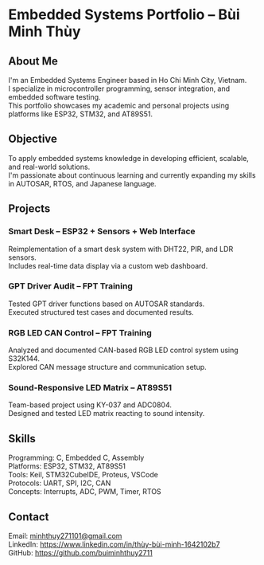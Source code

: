 # Embedded Systems Portfolio – Bùi Minh Thùy

## About Me  
I'm an Embedded Systems Engineer based in Ho Chi Minh City, Vietnam.  
I specialize in microcontroller programming, sensor integration, and embedded software testing.  
This portfolio showcases my academic and personal projects using platforms like ESP32, STM32, and AT89S51.

## Objective  
To apply embedded systems knowledge in developing efficient, scalable, and real-world solutions.  
I'm passionate about continuous learning and currently expanding my skills in AUTOSAR, RTOS, and Japanese language.

## Projects

### Smart Desk – ESP32 + Sensors + Web Interface  
Reimplementation of a smart desk system with DHT22, PIR, and LDR sensors.  
Includes real-time data display via a custom web dashboard.

### GPT Driver Audit – FPT Training  
Tested GPT driver functions based on AUTOSAR standards.  
Executed structured test cases and documented results.

### RGB LED CAN Control – FPT Training  
Analyzed and documented CAN-based RGB LED control system using S32K144.  
Explored CAN message structure and communication setup.

### Sound-Responsive LED Matrix – AT89S51  
Team-based project using KY-037 and ADC0804.  
Designed and tested LED matrix reacting to sound intensity.

## Skills  
Programming: C, Embedded C, Assembly  
Platforms: ESP32, STM32, AT89S51  
Tools: Keil, STM32CubeIDE, Proteus, VSCode  
Protocols: UART, SPI, I2C, CAN  
Concepts: Interrupts, ADC, PWM, Timer, RTOS

## Contact  
Email: minhthuy271101@gmail.com  
LinkedIn: https://www.linkedin.com/in/thùy-bùi-minh-1642102b7  
GitHub: https://github.com/buiminhthuy2711
